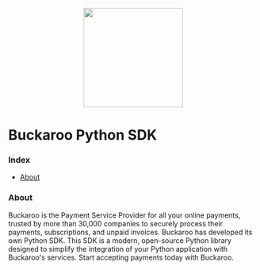 <p align="center">
  <img src="https://www.buckaroo.nl/media/bldbj0zn/python-sdk_icon.png" width="200px" position="center">
</p>

# Buckaroo Python SDK

### Index
- [About](#about)

### About
Buckaroo is the Payment Service Provider for all your online payments, trusted by more than 30,000 companies to securely process their payments, subscriptions, and unpaid invoices.
Buckaroo has developed its own Python SDK. This SDK is a modern, open-source Python library designed to simplify the integration of your Python application with Buckaroo's services.
Start accepting payments today with Buckaroo.
